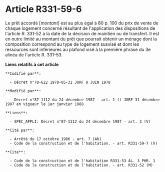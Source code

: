 # Article R331-59-6

Le prêt accordé [*montant*] est au plus égal à 80 p. 100 du prix de vente de chaque logement concerné résultant de
l'application des dispositions de l'article R. 331-52 à la date de la décision de maintien ou de transfert. Il est en outre
limité au montant du prêt que pourrait obtenir un ménage dont la composition correspond au type de logement susvisé et dont
les ressources sont inférieures au plafond visé à la première phrase du 3e alinéa de l'article R. 331-53.

**Liens relatifs à cet article**

	**Codifié par**:

	  - Décret n°78-622 1978-05-31 JORF 8 JUIN 1978

	**Modifié par**:

	  - Décret n°87-1112 du 24 décembre 1987 - art. 1 () JORF 31 décembre 1987 en vigueur le 1er janvier 1988

	**Liens**:

	  - SPEC_APPLI: Décret n°87-1112 du 24 décembre 1987 - art. 3 (V)

	**Cité par**:

	  - Arrêté du 17 octobre 1986 - art. 7 (Ab)
	  - Code de la construction et de l'habitation. - art. R331-59-7 (V)

	**Cite**:

	  - Code de la construction et de l'habitation R331-53 AL. 3 PHR. 1
	  - Code de la construction et de l'habitation. - art. R331-52 (M)
